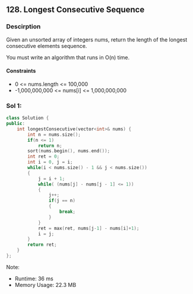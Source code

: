 ## 128. Longest Consecutive Sequence

### Descirption 
Given an unsorted array of integers nums, return the length of the longest consecutive elements sequence.

You must write an algorithm that runs in O(n) time.

#### Constraints
- 0 <= nums.length <= 100,000
- -1,000,000,000 <= nums[i] <= 1,000,000,000

### Sol 1: 
```C++
class Solution {
public:
    int longestConsecutive(vector<int>& nums) {
        int n = nums.size();
        if(n <= 1) 
            return n;
        sort(nums.begin(), nums.end());
        int ret = 0;
        int i = 0, j = i;
        while(i < nums.size() - 1 && j < nums.size())
        {
            j = i + 1;
            while( (nums[j] - nums[j - 1] <= 1))
            {                    
                j++;
                if(j == n)
                {
                    break;
                }
            }
            ret = max(ret, nums[j-1] - nums[i]+1);
            i = j;
        }
        return ret;
    }
};
```
Note:
- Runtime: 36 ms
- Memory Usage: 22.3 MB

